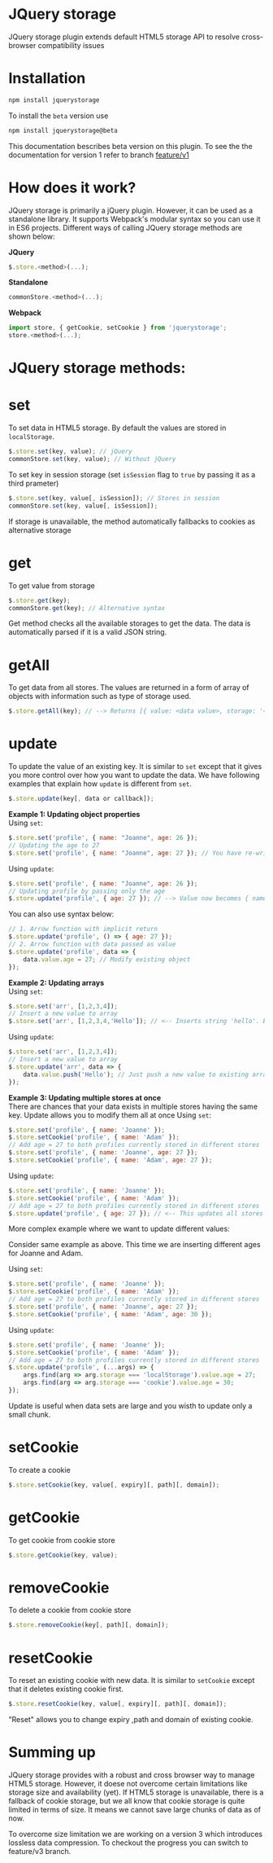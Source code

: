# JQuery storage
JQuery storage plugin extends default HTML5 storage API to resolve cross-browser compatibility issues

# Installation
```js
npm install jquerystorage
```
To install the ``beta`` version use
```js
npm install jquerystorage@beta
```

This documentation bescribes beta version on this plugin. To see the the documentation for version 1 refer to branch <a href="https://github.com/scssyworks/jquerystorage/tree/feature/v1">feature/v1</a>

# How does it work?
JQuery storage is primarily a jQuery plugin. However, it can be used as a standalone library. It supports Webpack's modular syntax so you can use it in ES6 projects. Different ways of calling JQuery storage methods are shown below:

<b>JQuery</b>
```js
$.store.<method>(...);
```

<b>Standalone</b>
```js
commonStore.<method>(...);
```

<b>Webpack</b>
```js
import store, { getCookie, setCookie } from 'jquerystorage';
store.<method>(...);
```

# JQuery storage methods:
# set
To set data in HTML5 storage. By default the values are stored in ``localStorage``.
```js
$.store.set(key, value); // jQuery
commonStore.set(key, value); // Without jQuery
```
To set key in session storage (set ``isSession`` flag to ``true`` by passing it as a third prameter)
```js
$.store.set(key, value[, isSession]); // Stores in session
commonStore.set(key, value[, isSession]);
```
If storage is unavailable, the method automatically fallbacks to cookies as alternative storage

# get
To get value from storage
```js
$.store.get(key);
commonStore.get(key); // Alternative syntax
```
Get method checks all the available storages to get the data. The data is automatically parsed if it is a valid JSON string.

# getAll
To get data from all stores. The values are returned in a form of array of objects with information such as type of storage used.
```js
$.store.getAll(key); // --> Returns [{ value: <data value>, storage: '<type of storage>' }, { ... }, { ... }];
```

# update
To update the value of an existing key. It is similar to ``set`` except that it gives you more control over how you want to update the data. We have following examples that explain how ``update`` is different from ``set``.

```js
$.store.update(key[, data or callback]);
```

<b>Example 1: Updating object properties</b><br>
Using ``set``:
```js
$.store.set('profile', { name: "Joanne", age: 26 });
// Updating the age to 27
$.store.set('profile', { name: "Joanne", age: 27 }); // You have re-write the entire object notation
```

Using ``update``:
```js
$.store.set('profile', { name: "Joanne", age: 26 });
// Updating profile by passing only the age
$.store.update('profile', { age: 27 }); // --> Value now becomes { name: "Joanne", age: 27 }
```

You can also use syntax below:
```js
// 1. Arrow function with implicit return
$.store.update('profile', () => { age: 27 });
// 2. Arrow function with data passed as value
$.store.update('profile', data => {
    data.value.age = 27; // Modify existing object
});
```

<b>Example 2: Updating arrays</b><br>
Using ``set``:
```js
$.store.set('arr', [1,2,3,4]);
// Insert a new value to array
$.store.set('arr', [1,2,3,4,'Hello']); // <-- Inserts string 'hello'. But you need to pass the entire array in this case
```

Using ``update``:
```js
$.store.set('arr', [1,2,3,4]);
// Insert a new value to array
$.store.update('arr', data => {
    data.value.push('Hello'); // Just push a new value to existing array
});
```

<b>Example 3: Updating multiple stores at once</b><br>
There are chances that your data exists in multiple stores having the same key. Update allows you to modify them all at once
Using ``set``:
```js
$.store.set('profile', { name: 'Joanne' });
$.store.setCookie('profile', { name: 'Adam' });
// Add age = 27 to both profiles currently stored in different stores
$.store.set('profile', { name: 'Joanne', age: 27 });
$.store.setCookie('profile', { name: 'Adam', age: 27 });
```

Using ``update``:
```js
$.store.set('profile', { name: 'Joanne' });
$.store.setCookie('profile', { name: 'Adam' });
// Add age = 27 to both profiles currently stored in different stores
$.store.update('profile', { age: 27 }); // <-- This updates all stores at once
```

More complex example where we want to update different values:

Consider same example as above. This time we are inserting different ages for Joanne and Adam.

Using ``set``:
```js
$.store.set('profile', { name: 'Joanne' });
$.store.setCookie('profile', { name: 'Adam' });
// Add age = 27 to both profiles currently stored in different stores
$.store.set('profile', { name: 'Joanne', age: 27 });
$.store.setCookie('profile', { name: 'Adam', age: 30 });
```

Using ``update``:
```js
$.store.set('profile', { name: 'Joanne' });
$.store.setCookie('profile', { name: 'Adam' });
// Add age = 27 to both profiles currently stored in different stores
$.store.update('profile', (...args) => {
    args.find(arg => arg.storage === 'localStorage').value.age = 27;
    args.find(arg => arg.storage === 'cookie').value.age = 30;
});
```

Update is useful when data sets are large and you wisth to update only a small chunk.

# setCookie
To create a cookie
```js
$.store.setCookie(key, value[, expiry][, path][, domain]);
```

# getCookie
To get cookie from cookie store
```js
$.store.getCookie(key, value);
```

# removeCookie
To delete a cookie from cookie store
```js
$.store.removeCookie(key[, path][, domain]);
```

# resetCookie
To reset an existing cookie with new data. It is similar to ``setCookie`` except that it deletes existing cookie first.
```js
$.store.resetCookie(key, value[, expiry][, path][, domain]);
```

"Reset" allows you to change expiry ,path and domain of existing cookie.

# Summing up
JQuery storage provides with a robust and cross browser way to manage HTML5 storage. However, it doese not overcome certain limitations like storage size and availability (yet). If HTML5 storage is unavailable, there is a fallback of cookie storage, but we all know that cookie storage is quite limited in terms of size. It means we cannot save large chunks of data as of now.

To overcome size limitation we are working on a version 3 which introduces lossless data compression. To checkout the progress you can switch to feature/v3 branch.
